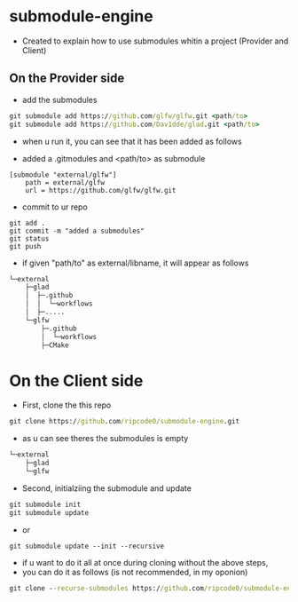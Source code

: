 # submodule-engine

 * Created to explain how to use submodules whitin a project (Provider and Client)

## On the Provider side

* add the submodules

```cmd
git submodule add https://github.com/glfw/glfw.git <path/to>
git submodule add https://github.com/Dav1dde/glad.git <path/to>
```

* when u run it, you can see that it has been added as follows

* added a .gitmodules and <path/to> as submodule

```
[submodule "external/glfw"]
	path = external/glfw
	url = https://github.com/glfw/glfw.git
```

* commit to ur repo
```
git add .
git commit -m "added a submodules"
git status
git push
```

* if given "path/to" as external/libname, it will appear as follows

```cmd
└─external
    ├─glad
    │  ├─.github
    │  │  └─workflows
    │  ├─.....
    └─glfw
        ├─.github
        │  └─workflows
        ├─CMake
```

# On the Client side

* First, clone the this repo

```cmd
git clone https://github.com/ripcode0/submodule-engine.git
```

* as u can see theres the submodules is empty

```cmd
└─external
    ├─glad
    └─glfw
```

* Second, initialziing the submodule and update
```cmd
git submodule init
git submodule update
```
* or
```
git submodule update --init --recursive
```

* if u want to do it all at once during cloning without the above steps,
* you can do it as follows (is not recommended, in my oponion)

```cmd
git clone --recurse-submodules https://github.com/ripcode0/submodule-engine.git
```